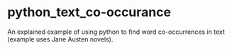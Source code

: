 # python_text_co-occurance
An explained example of using python to find word co-occurrences in text (example uses Jane Austen novels).
